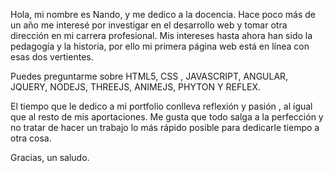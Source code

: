 Hola, mi nombre es Nando, y me dedico a la docencia. Hace poco más de un año me interesé por investigar en el desarrollo web y tomar otra dirección en mi carrera profesional.
Mis intereses hasta ahora han sido la pedagogía y la historia, por ello mi primera página web está en línea con esas dos vertientes.

Puedes preguntarme sobre HTML5, CSS , JAVASCRIPT, ANGULAR, JQUERY, NODEJS, THREEJS, ANIMEJS, PHYTON Y REFLEX.

El tiempo que le dedico a mi portfolio conlleva reflexión y pasión , al igual que al resto de mis aportaciones. Me gusta que todo salga a la perfección y no tratar de hacer un trabajo lo más rápido posible para dedicarle
tiempo a otra cosa.

Gracias, un saludo.

<!---
fernandoruizmarti/fernandoruizmarti is a ✨ special ✨ repository because its `README.md` (this file) appears on your GitHub profile.
You can click the Preview link to take a look at your changes.
--->
